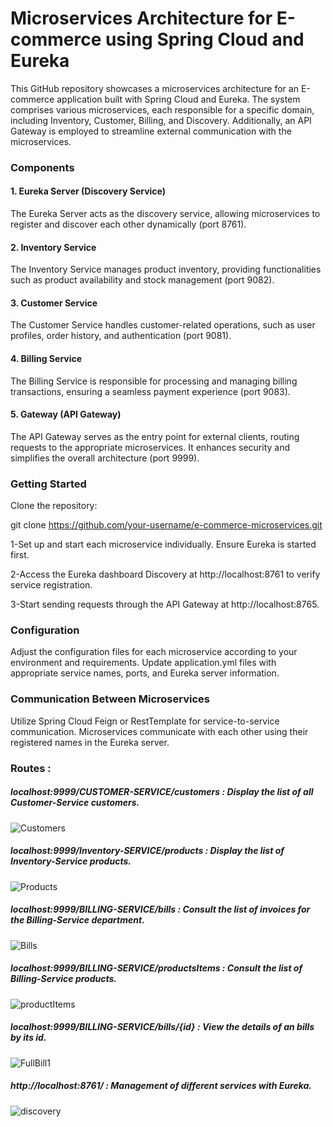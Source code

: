 # Microservices Architecture for E-commerce using Spring Cloud and Eureka

This GitHub repository showcases a microservices architecture for an E-commerce application built with Spring Cloud and Eureka. The system comprises various microservices, each responsible for a specific domain, including Inventory, Customer, Billing, and Discovery. Additionally, an API Gateway is employed to streamline external communication with the microservices.

### Components
#### 1. Eureka Server (Discovery Service)
The Eureka Server acts as the discovery service, allowing microservices to register and discover each other dynamically (port 8761).

#### 2. Inventory Service
The Inventory Service manages product inventory, providing functionalities such as product availability and stock management (port 9082).

#### 3. Customer Service
The Customer Service handles customer-related operations, such as user profiles, order history, and authentication (port 9081).

#### 4. Billing Service
The Billing Service is responsible for processing and managing billing transactions, ensuring a seamless payment experience (port 9083).

#### 5. Gateway (API Gateway)
The API Gateway serves as the entry point for external clients, routing requests to the appropriate microservices. It enhances security and simplifies the overall architecture (port 9999).

### Getting Started
Clone the repository:

git clone [https://github.com/your-username/e-commerce-microservices.git ](https://github.com/Ennia-Fahd/TP3_Microservice_SpringCloud_Eureka)

1-Set up and start each microservice individually. Ensure Eureka is started first.

2-Access the Eureka dashboard Discovery at http://localhost:8761 to verify service registration.

3-Start sending requests through the API Gateway at http://localhost:8765.

### Configuration
Adjust the configuration files for each microservice according to your environment and requirements. Update application.yml files with appropriate service names, ports, and Eureka server information.

### Communication Between Microservices
Utilize Spring Cloud Feign or RestTemplate for service-to-service communication. Microservices communicate with each other using their registered names in the Eureka server.

### Routes :
##### localhost:9999/CUSTOMER-SERVICE/customers : Display the list of all Customer-Service customers.
![Customers](https://github.com/Ennia-Fahd/TP3_Microservice_SpringCloud_Eureka/assets/92646945/2124e73e-b074-4bcd-8f88-06f7dc9d40fe)
##### localhost:9999/Inventory-SERVICE/products : Display the list of Inventory-Service products.
![Products](https://github.com/Ennia-Fahd/TP3_Microservice_SpringCloud_Eureka/assets/92646945/5edb3705-68c0-45e8-8dff-c6b74de17db0)
##### localhost:9999/BILLING-SERVICE/bills : Consult the list of invoices for the Billing-Service department.
![Bills](https://github.com/Ennia-Fahd/TP3_Microservice_SpringCloud_Eureka/assets/92646945/a74f7ea6-3ec0-4823-93fa-2be4cb236a07)
##### localhost:9999/BILLING-SERVICE/productsItems : Consult the list of Billing-Service products.
![productItems](https://github.com/Ennia-Fahd/TP3_Microservice_SpringCloud_Eureka/assets/92646945/c74cf0cb-375c-411d-9492-142fdc1ebbb7)
##### localhost:9999/BILLING-SERVICE/bills/{id} : View the details of an bills by its id.
![FullBill1](https://github.com/Ennia-Fahd/TP3_Microservice_SpringCloud_Eureka/assets/92646945/67234bc3-02ca-4e59-a198-dba7a8501be9)
##### http://localhost:8761/ : Management of different services with Eureka.
![discovery](https://github.com/Ennia-Fahd/TP3_Microservice_SpringCloud_Eureka/assets/92646945/4e795e88-172f-4e96-b180-ce175d8a825d)



